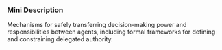 ### Mini Description

Mechanisms for safely transferring decision-making power and responsibilities between agents, including formal frameworks for defining and constraining delegated authority.
